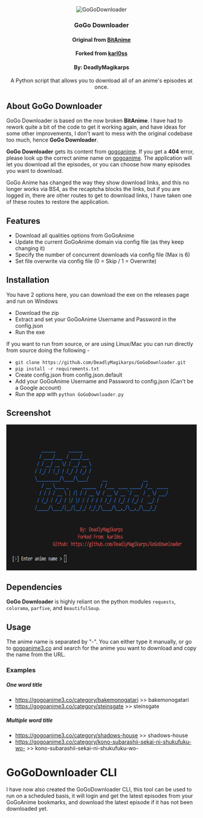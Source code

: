 
<div align="center">
  <img
    style="width: 300px; height: 300px"
    src="https://github.com/karl0ss/GoGoDownloader/raw/master/img/gogo_logo.png"
    title="GoGoDownloader"
    alt="GoGoDownloader"
  />
  <h3>GoGo Downloader</h3>
  <h4>Original from <a href="https://github.com/sh1nobuu/BitAnime">BitAnime</a></h4>
  <h4>Forked from <a href="https://github.com/karl0ss/GoGoDownloader">karl0ss</a></h4>
  <h4>By: DeadlyMagikarps</h4>
  <p>
    A Python script that allows you to download all of an anime's episodes at once.
  </p>
 
</div>

## About GoGo Downloader

GoGo Downloader is based on the now broken **BitAnime**. I have had to rework quite a bit of the code to get it working again, and have ideas for some other improvements, I don't want to mess with the original codebase too much, hence **GoGo Downloader**.

**GoGo Downloader** gets its content from [gogoanime](https://gogoanime3.co). If you get a **404** error, please look up the correct anime name on [gogoanime](https://gogoanime3.co). The application will let you download all the episodes, or you can choose how many episodes you want to download.

GoGo Anime has changed the way they show download links, and this no longer works via BS4, as the recaptcha blocks the links, but if you are logged in, there are other routes to get to download links, I have taken one of these routes to restore the application.

## Features

- Download all qualities options from GoGoAnime
- Update the current GoGoAnime domain via config file (as they keep changing it)
- Specify the number of concurrent downloads via config file (Max is 6)
- Set file overwrite via config file (0 = Skip / 1 = Overwrite)

## Installation
You have 2 options here, you can download the exe on the releases page and run on Windows

- Download the zip
- Extract and set your GoGoAnime Username and Password in the config.json
- Run the exe

If you want to run from source, or are using Linux/Mac you can run directly from source doing the following - 

- `git clone https://github.com/DeadlyMagikarps/GoGoDownloader.git`
- `pip install -r requirements.txt`
- Create config.json from config.json.default
- Add your GoGoAnime Username and Password to config.json (Can't be a Google account)
- Run the app with `python GoGoDownloader.py`

## Screenshot

<div align="center">
  <img style="height:386px; width:688px;" src="https://github.com/DeadlyMagikarps/GoGoDownloader/raw/master/img/screenshot.png"
  title="GoGoDownloader in action" alt="GoGoDownloader Screenshot">
</div>

## Dependencies

**GoGo Downloader** is highly reliant on the python modules `requests`, `colorama`, `parfive`, and `BeautifulSoup`.

## Usage

The anime name is separated by "-". You can either type it manually, or go to [gogoanime3.co](https://gogoanime3.co/) and search for the anime you want to download and copy the name from the URL.

### Examples

##### One word title

- https://gogoanime3.co/category/bakemonogatari >> bakemonogatari
- https://gogoanime3.co/category/steinsgate >> steinsgate

##### Multiple word title

- https://gogoanime3.co/category/shadows-house >> shadows-house
- https://gogoanime3.co/category/kono-subarashii-sekai-ni-shukufuku-wo- >> kono-subarashii-sekai-ni-shukufuku-wo-


# GoGoDownloader CLI
I have now also created the GoGoDownloader CLI, this tool can be used to run on a scheduled basis, it will login and get the latest episodes from your GoGoAnime bookmarks, and download the latest episode if it has not been downloaded yet.

